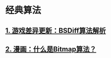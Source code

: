 # 经典算法

## [1. 游戏差异更新：BSDiff算法解析](https://zhuanlan.zhihu.com/p/32456512)

## [2. 漫画：什么是Bitmap算法？](https://zhuanlan.zhihu.com/p/54783053)
